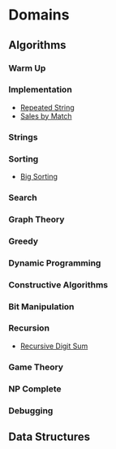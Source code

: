 # Domains

## Algorithms

### Warm Up

### Implementation

* [Repeated String](../src/problems/algorithms/repeated-string)
* [Sales by Match](../src/problems//algorithms/sales-by-match)

### Strings

### Sorting

* [Big Sorting](../src/problems/algorithms/big-sorting)

### Search

### Graph Theory

### Greedy

### Dynamic Programming

### Constructive Algorithms

### Bit Manipulation

### Recursion

* [Recursive Digit Sum](../src/problems/algorithms/recursive-digit-sum)

### Game Theory

### NP Complete

### Debugging

## Data Structures